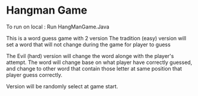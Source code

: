 # Hangman Game

To run on local : Run HangManGame.Java

This is a word guess game with 2 version
The tradition (easy) version will set a word that will not change during the game for player to guess

The Evil (hard) version will change the word alonge with the player's attempt.
The word will change base on what player have correctly guessed, and change to other word that contain those letter at same position that player guess correctly.

Version will be randomly select at game start.
